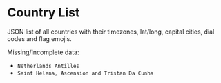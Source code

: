 # Country List

JSON list of all countries with their timezones, lat/long, capital cities, dial codes and flag emojis.

Missing/Incomplete data:

- `Netherlands Antilles`
- `Saint Helena, Ascension and Tristan Da Cunha`
